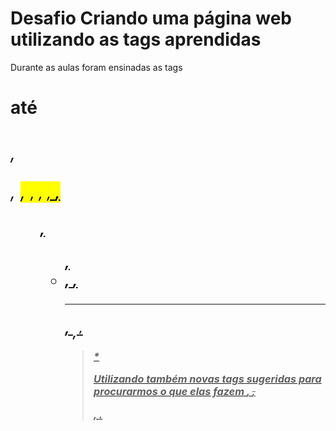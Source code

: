 # Desafio Criando uma página web utilizando as tags aprendidas

Durante as aulas foram ensinadas as tags *<h1>* até *<h6>*, <p>, <mark>, <small>, <i>, <u>, <strong>, <ol>, <ul>, <li>, <a>, <hr>, <sub>, <sup>,<blockquote>*

Utilizando também novas tags sugeridas para procurarmos o que elas fazem *<font>, <del>, <p>, <abbr>*.
